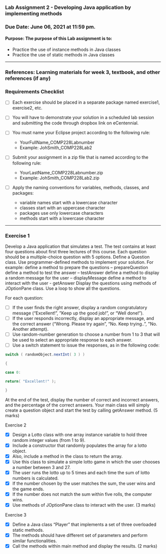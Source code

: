 ### Lab Assignment 2 - Developing Java application by implementing methods
### Due Date: June 06, 2021 at 11:59 pm.

#### Purpose: The purpose of this Lab assignment is to:
* Practice the use of instance methods in Java classes
* Practice the use of static methods in Java classes

---

### References: Learning materials for week 3, textbook, and other references (if any)
### Requirements Checklist
- [ ] Each exercise should be placed in a separate package named exercise1, exercise2, etc.

- [ ] You will have to demonstrate your solution in a scheduled lab session and submitting the code through dropbox link on eCentennial.

- [ ] You must name your Eclipse project according to the following rule:
  * YourFullName_COMP228Labnumber
  *  Example: JohSmith_COMP228Lab2
    
- [ ] Submit your assignment in a zip file that is named according to the following rule:
    * YourLastName_COMP228Labnumber.zip
    * Example: JohSmith_COMP228Lab2.zip

- [ ] Apply the naming conventions for variables, methods, classes, and packages:
    * variable names start with a lowercase character
    * classes start with an uppercase character
    * packages use only lowercase characters
    * methods start with a lowercase character

---

### Exercise 1
Develop a Java application that simulates a test. 
The test contains at least four questions about first three lectures of this course. 
Each question should be a multiple-choice question with 5 options.
Define a Question class. Use programmer-defined methods to implement your solution. For example:
define a method to prepare the questions – prepareQuestion
define a method to test the answer – testAnswer
define a method to display a random message for the user – displayMessage
define a method to interact with the user - getAnswer
Display the questions using methods of JOptionPane class. Use a loop to show all the questions.

For each question:

- [ ] If the user finds the right answer, display a random congratulatory message (“Excellent!”, ”Keep up the good job!”, or “Well done!”).
- [ ] If the user responds incorrectly, display an appropriate message, and the correct answer (“Wrong. Please try again”, “No. Keep trying..”, "No. Another attempt).
- [ ] Use random-number generation to choose a number from 1 to 3 that will be used to select an appropriate response to each answer.
- [ ] Use a switch statement to issue the responses, as in the following code:

``` java
switch ( randomObject.nextInt( 3 ) )

{

case 0:

return( "Excellent!" );

}
```

At the end of the test, display the number of correct and incorrect answers, and the percentage of the correct answers.
Your main class will simply create a question object and start the test by calling getAnswer method. (5 marks)

Exercise 2
- [x] Design a Lotto class with one array instance variable to hold three random integer values (from 1 to 9).
- [x] Include a constructor that randomly populates the array for a lotto object.
- [x] Also, include a method in the class to return the array.
- [x] Use this class to simulate a simple lotto game in which the user chooses a number between 3 and 27.
- [x] The user runs the lotto up to 5 times and each time the sum of lotto numbers is calculated.
- [x] If the number chosen by the user matches the sum, the user wins and the game ends.
- [x] If the number does not match the sum within five rolls, the computer wins.
- [x] Use methods of JOptionPane class to interact with the user. (3 marks)

Exercise 3
- [x] Define a Java class “Player” that implements a set of three overloaded static methods.
- [x] The methods should have different set of parameters and perform similar functionalities.
- [x] Call the methods within main method and display the results. (2 marks)